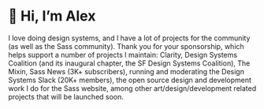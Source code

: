 <h1>👋 Hi, I’m Alex </h1>
I love doing design systems, and I have a lot of projects for the community (as well as the Sass community). Thank you for your sponsorship, which helps support a number of projects I maintain: Clarity, Design Systems Coalition (and its inaugural chapter, the SF Design Systems Coalition), The Mixin, Sass News (3K+ subscribers), running and moderating the Design Systems Slack (20K+ members), the open source design and development work I do for the Sass website, among other art/design/development related projects that will be launched soon.

